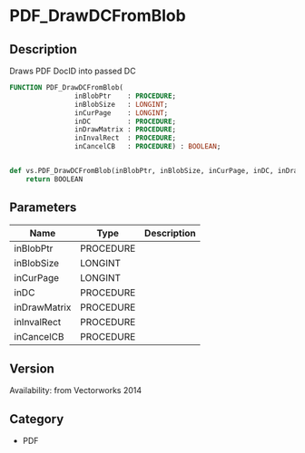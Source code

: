 # PDF_DrawDCFromBlob

## Description
Draws PDF DocID into passed DC

```pascal
FUNCTION PDF_DrawDCFromBlob(
				inBlobPtr    : PROCEDURE;
				inBlobSize   : LONGINT;
				inCurPage    : LONGINT;
				inDC         : PROCEDURE;
				inDrawMatrix : PROCEDURE;
				inInvalRect  : PROCEDURE;
				inCancelCB   : PROCEDURE) : BOOLEAN;
```

```python

def vs.PDF_DrawDCFromBlob(inBlobPtr, inBlobSize, inCurPage, inDC, inDrawMatrix, inInvalRect, inCancelCB):
    return BOOLEAN
```

## Parameters
|Name|Type|Description|
|---|---|---|
|inBlobPtr|PROCEDURE||
|inBlobSize|LONGINT||
|inCurPage|LONGINT||
|inDC|PROCEDURE||
|inDrawMatrix|PROCEDURE||
|inInvalRect|PROCEDURE||
|inCancelCB|PROCEDURE||

## Version
Availability: from Vectorworks 2014
## Category
* PDF

